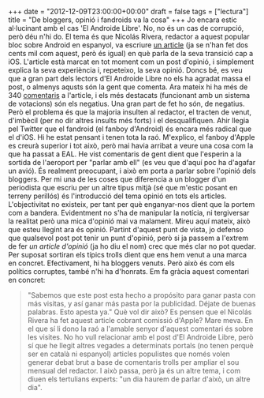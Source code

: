 +++
date = "2012-12-09T23:00:00+00:00"
draft = false
tags = ["lectura"]
title = "De bloggers, opinió i fandroids va la cosa"
+++
Jo encara estic al·lucinant amb el cas 'El Androide Libre'. No, no és un cas de corrupció, però déu n'hi do. El tema és que Nicolás Rivera, redactor a aquest popular bloc sobre Android en espanyol, va escriure [un article][1] (ja se n'han fet dos cents mil com aquest, però és igual) en què parla de la seva transició cap a iOS. L'article està marcat en tot moment com un post d'opinió, i simplement explica la seva experiència i, repeteixo, la seva opinió. Doncs bé, es veu que a gran part dels lectors d'El Androide Libre no els ha agradat massa el post, o almenys aqusts són la gent que comenta. Ara mateix hi ha més de 340 [comentaris][2] a l'article, i els més destacats (funcionant amb un sistema de votacions) són els negatius. Una gran part de fet ho són, de negatius. Però el problema és que la majoria insulten al redactor, el tracten de venut, d'imbècil (per no dir altres insults més forts) i el desqualifiquen. Ahir llegia pel Twitter que el fandroid (el fanboy d'Android) és encara més radical que el d'iOS. Hi he estat pensant i tenen tota la raó. M'explico, el fanboy d'Apple es creurà superior i tot això, però mai havia arribat a veure una cosa com la que ha passat a EAL. He vist comentaris de gent dient que l'esperin a la sortida de l'aeroport per "parlar amb ell" (es veu que d'aquí poc ha d'agafar un avió). És realment preocupant, i això em porta a parlar sobre l'opinió dels bloggers. Per mi una de les coses que diferencia a un blogger d'un periodista que escriu per un altre tipus mitjà (sé que m'estic posant en terreny perillós) és l'introducció del tema opinió en tots els articles. L'objectivitat no existeix, per tant per què enganyar-nos dient que la portem com a bandera. Evidentment no s'ha de manipular la notícia, ni tergiversar la realitat però una mica d'opinió mai va malament. Mireu aquí mateix, això que esteu llegint ara és opinió. Partint d'aquest punt de vista, jo defenso que qualsevol post pot tenir un punt d'opinió, però si ja passem a l'extrem de fer *un article d'opinió* (ja ho diu el nom) crec que més clar no pot quedar. Per suposat sortiran els típics trolls dient que ens hem venut a una marca en concret. Efectivament, hi ha bloggers venuts. Però això és com els polítics corruptes, també n'hi ha d'honrats. Em fa gràcia aquest comentari en concret: 
> "Sabemos que este post esta hecho a propósito para ganar pasta con más visitas, y así ganar más pasta por la publicidad. Déjate de buenas palabras. Esto apesta ya." Què vol dir això? Es pensen que el Nicolás Rivera ha fet aquest article cobrant comissió d'Apple? Mare meva. En el que sí li dono la raó a l'amable senyor d'aquest comentari és sobre les visites. No ho vull relacionar amb el post d'El Androide Libre, però sí que he llegit altres vegades a determinats portals (no tenen perquè ser en català ni espanyol) articles populistes que només volen generar debat brut a base de comentaris trolls per ampliar el sou mensual del redactor. I això passa, però ja és un altre tema, i com diuen els tertulians experts: "un dia haurem de parlar d'això, un altre dia".

 [1]: http://www.elandroidelibre.com/2012/12/la-vida-de-un-androide-libre-con-un-iphone-5.html/
 [2]: http://www.elandroidelibre.com/2012/12/la-vida-de-un-androide-libre-con-un-iphone-5.html/comment-page-2#comments